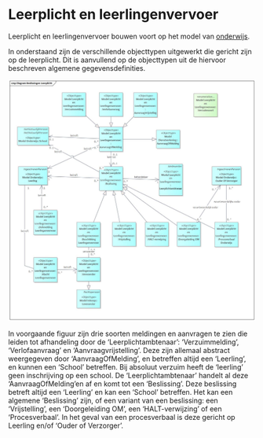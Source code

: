 # Leerplicht en leerlingenvervoer

Leerplicht en leerlingenvervoer bouwen voort op het model van [onderwijs](onderwijs.md).

In onderstaand zijn de verschillende objecttypen uitgewerkt die gericht zijn op de leerplicht. Dit is aanvullend op de objecttypen uit de hiervoor beschreven algemene gegevensdefinities.

![Gegevensdefinities Leerplicht][leerplicht]

In voorgaande figuur zijn drie soorten meldingen en aanvragen te zien die leiden tot afhandeling door de ‘Leerplichtambtenaar’: ‘Verzuimmelding’, ‘Verlofaanvraag’ en ‘Aanvraagvrijstelling’. Deze zijn allemaal abstract weergegeven door ‘AanvraagOfMelding’, en betreffen altijd een ‘Leerling’, en kunnen een ‘School’ betreffen. Bij absoluut verzuim heeft de ‘leerling’ geen inschrijving op een school.
De ‘Leerplichtambtenaar’ handelt al deze ‘AanvraagOfMelding’en af en komt tot een ‘Beslissing’. Deze beslissing betreft altijd een ‘Leerling’ en kan een ‘School’ betreffen. Het kan een algemene ‘Beslissing’ zijn, of een variant van een beslissing: een ‘Vrijstelling’, een ‘Doorgeleiding OM’, een ‘HALT-verwijzing’ of een ‘Procesverbaal’. In het geval van een procesverbaal is deze gericht op Leerling en/of ‘Ouder of Verzorger’.  

[leerplicht]: image/EAID_26A453D9_47AF_487e_854B_3B4BC6D6A308.jpg "Gegevensdefinities Leerplicht"